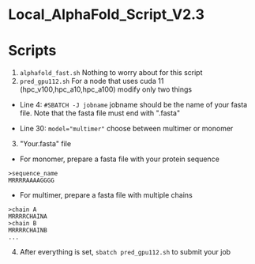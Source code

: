 # Local_AlphaFold_Script_V2.3

# Scripts
1. `alphafold_fast.sh` Nothing to worry about for this script
2. `pred_gpu112.sh` For a node that uses cuda 11 (hpc_v100,hpc_a10,hpc_a100)
modify only two things
 - Line 4: `#SBATCH -J jobname`
 jobname should be the name of your fasta file. Note that the fasta file must end with ".fasta"
 
 - Line 30: `model="multimer"`
 choose between multimer or monomer
 
 3. "Your.fasta" file  
   - For monomer, prepare a fasta file with your protein sequence
 ```
 >sequence_name
 MRRRRAAAAGGGG
 ```
 
   - For multimer, prepare a fasta file with multiple chains
 ```
 >chain A
 MRRRRCHAINA
 >chain B
 MRRRRCHAINB
 ...
 ```
 
 4. After everything is set, `sbatch pred_gpu112.sh` to submit your job
